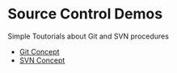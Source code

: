 # Source Control Demos

Simple Toutorials about Git and SVN procedures 
* [Git Concept](https://github.com/augustync/source_controle-demos/blob/master/Git/Git_Concept.md)
* [SVN Concept](https://www.google.com)

